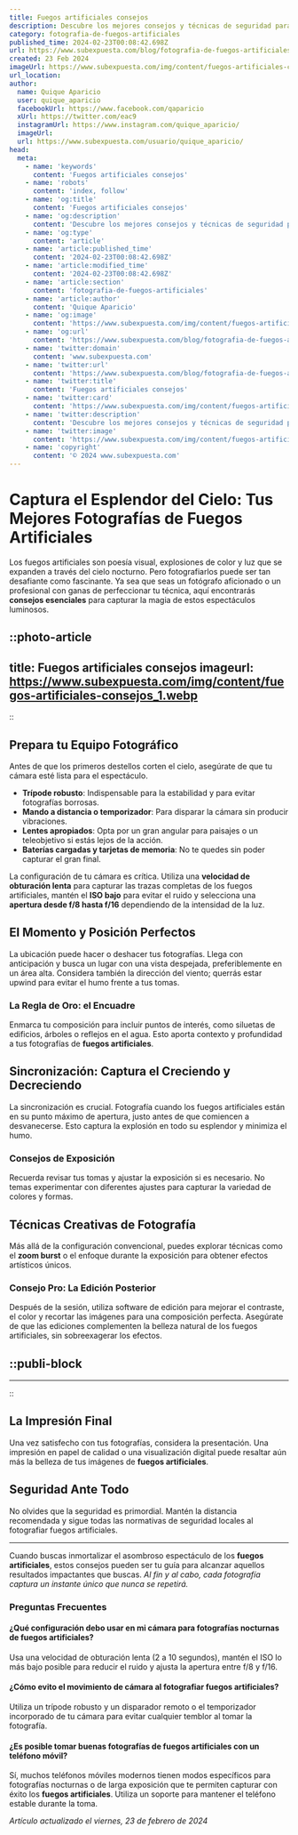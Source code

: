 ```yaml
---
title: Fuegos artificiales consejos
description: Descubre los mejores consejos y técnicas de seguridad para disfrutar de los fuegos artificiales con responsabilidad. ¡Ilumina tus festividades!
category: fotografia-de-fuegos-artificiales
published_time: 2024-02-23T00:08:42.698Z
url: https://www.subexpuesta.com/blog/fotografia-de-fuegos-artificiales/fuegos-artificiales-consejos
created: 23 Feb 2024
imageUrl: https://www.subexpuesta.com/img/content/fuegos-artificiales-consejos_1.webp
url_location:
author:
  name: Quique Aparicio
  user: quique_aparicio
  facebookUrl: https://www.facebook.com/qaparicio
  xUrl: https://twitter.com/eac9
  instagramUrl: https://www.instagram.com/quique_aparicio/
  imageUrl: 
  url: https://www.subexpuesta.com/usuario/quique_aparicio/
head:
  meta:
    - name: 'keywords'
      content: 'Fuegos artificiales consejos'
    - name: 'robots'
      content: 'index, follow'
    - name: 'og:title'
      content: 'Fuegos artificiales consejos'
    - name: 'og:description'
      content: 'Descubre los mejores consejos y técnicas de seguridad para disfrutar de los fuegos artificiales con responsabilidad. ¡Ilumina tus festividades!'
    - name: 'og:type'
      content: 'article'
    - name: 'article:published_time'
      content: '2024-02-23T00:08:42.698Z'
    - name: 'article:modified_time'
      content: '2024-02-23T00:08:42.698Z'
    - name: 'article:section'
      content: 'fotografia-de-fuegos-artificiales'
    - name: 'article:author'
      content: 'Quique Aparicio'
    - name: 'og:image'
      content: 'https://www.subexpuesta.com/img/content/fuegos-artificiales-consejos_1.webp'
    - name: 'og:url'
      content: 'https://www.subexpuesta.com/blog/fotografia-de-fuegos-artificiales/fuegos-artificiales-consejos'
    - name: 'twitter:domain'
      content: 'www.subexpuesta.com'
    - name: 'twitter:url'
      content: 'https://www.subexpuesta.com/blog/fotografia-de-fuegos-artificiales/fuegos-artificiales-consejos'
    - name: 'twitter:title'
      content: 'Fuegos artificiales consejos'
    - name: 'twitter:card'
      content: 'https://www.subexpuesta.com/img/content/fuegos-artificiales-consejos_1.webp'
    - name: 'twitter:description'
      content: 'Descubre los mejores consejos y técnicas de seguridad para disfrutar de los fuegos artificiales con responsabilidad. ¡Ilumina tus festividades!'
    - name: 'twitter:image'
      content: 'https://www.subexpuesta.com/img/content/fuegos-artificiales-consejos_1.webp'
    - name: 'copyright'
      content: '© 2024 www.subexpuesta.com'
---
```

# Captura el Esplendor del Cielo: Tus Mejores Fotografías de Fuegos Artificiales

Los fuegos artificiales son poesía visual, explosiones de color y luz que se expanden a través del cielo nocturno. Pero fotografiarlos puede ser tan desafiante como fascinante. Ya sea que seas un fotógrafo aficionado o un profesional con ganas de perfeccionar tu técnica, aquí encontrarás **consejos esenciales** para capturar la magia de estos espectáculos luminosos.


::photo-article
---
title: Fuegos artificiales consejos
imageurl: https://www.subexpuesta.com/img/content/fuegos-artificiales-consejos_1.webp
---
::


## Prepara tu Equipo Fotográfico

Antes de que los primeros destellos corten el cielo, asegúrate de que tu cámara esté lista para el espectáculo.

- **Trípode robusto**: Indispensable para la estabilidad y para evitar fotografías borrosas.
- **Mando a distancia o temporizador**: Para disparar la cámara sin producir vibraciones.
- **Lentes apropiados**: Opta por un gran angular para paisajes o un teleobjetivo si estás lejos de la acción.
- **Baterías cargadas y tarjetas de memoria**: No te quedes sin poder capturar el gran final.

La configuración de tu cámara es crítica. Utiliza una **velocidad de obturación lenta** para capturar las trazas completas de los fuegos artificiales, mantén el **ISO bajo** para evitar el ruido y selecciona una **apertura desde f/8 hasta f/16** dependiendo de la intensidad de la luz.

## El Momento y Posición Perfectos

La ubicación puede hacer o deshacer tus fotografías. Llega con anticipación y busca un lugar con una vista despejada, preferiblemente en un área alta. Considera también la dirección del viento; querrás estar upwind para evitar el humo frente a tus tomas.

### La Regla de Oro: el Encuadre

Enmarca tu composición para incluir puntos de interés, como siluetas de edificios, árboles o reflejos en el agua. Esto aporta contexto y profundidad a tus fotografías de **fuegos artificiales**.

## Sincronización: Captura el Creciendo y Decreciendo

La sincronización es crucial. Fotografía cuando los fuegos artificiales están en su punto máximo de apertura, justo antes de que comiencen a desvanecerse. Esto captura la explosión en todo su esplendor y minimiza el humo.

### Consejos de Exposición

Recuerda revisar tus tomas y ajustar la exposición si es necesario. No temas experimentar con diferentes ajustes para capturar la variedad de colores y formas.

## Técnicas Creativas de Fotografía

Más allá de la configuración convencional, puedes explorar técnicas como el **zoom burst** o el enfoque durante la exposición para obtener efectos artísticos únicos.

### Consejo Pro: La Edición Posterior

Después de la sesión, utiliza software de edición para mejorar el contraste, el color y recortar las imágenes para una composición perfecta. Asegúrate de que las ediciones complementen la belleza natural de los fuegos artificiales, sin sobreexagerar los efectos.


  ::publi-block
  ---
  ---
  ::
  
  
## La Impresión Final

Una vez satisfecho con tus fotografías, considera la presentación. Una impresión en papel de calidad o una visualización digital puede resaltar aún más la belleza de tus imágenes de **fuegos artificiales**.

## Seguridad Ante Todo

No olvides que la seguridad es primordial. Mantén la distancia recomendada y sigue todas las normativas de seguridad locales al fotografiar fuegos artificiales.

---

Cuando buscas inmortalizar el asombroso espectáculo de los **fuegos artificiales**, estos consejos pueden ser tu guía para alcanzar aquellos resultados impactantes que buscas. *Al fin y al cabo, cada fotografía captura un instante único que nunca se repetirá.*

### Preguntas Frecuentes

#### ¿Qué configuración debo usar en mi cámara para fotografías nocturnas de fuegos artificiales?

Usa una velocidad de obturación lenta (2 a 10 segundos), mantén el ISO lo más bajo posible para reducir el ruido y ajusta la apertura entre f/8 y f/16.

#### ¿Cómo evito el movimiento de cámara al fotografiar fuegos artificiales?

Utiliza un trípode robusto y un disparador remoto o el temporizador incorporado de tu cámara para evitar cualquier temblor al tomar la fotografía.

#### ¿Es posible tomar buenas fotografías de fuegos artificiales con un teléfono móvil?

Sí, muchos teléfonos móviles modernos tienen modos específicos para fotografías nocturnas o de larga exposición que te permiten capturar con éxito los **fuegos artificiales**. Utiliza un soporte para mantener el teléfono estable durante la toma.

_Artículo actualizado el viernes, 23 de febrero de 2024_